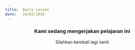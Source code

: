 ```yaml
---
title:  Daily Lesson
date:   24/03/2018
---
```


### <center>Kami sedang mengerjakan pelajaran ini</center>
<center>Silahkan kembali lagi nanti</center>